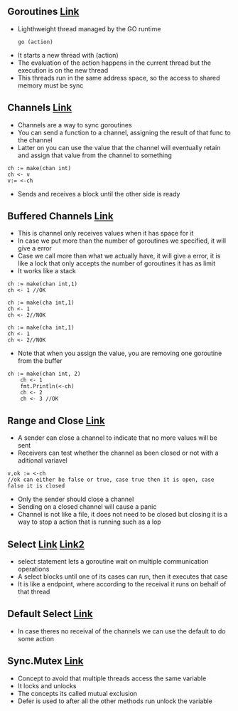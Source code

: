 ## Goroutines [Link](Goroutines/goroutines.go)
- Lighthweight thread managed by the GO runtime
  ```
  go (action)
  ```
- It starts a new thread with (action)
- The evaluation of the action happens in the current thread but the execution is on the new thread
- This threads run in the same address space, so the access to shared memory must be sync

## Channels [Link](Channels/channels.go)
- Channels are a way to sync goroutines
- You can send a function to a channel, assigning the result of that func to the channel
- Latter on you can use the value that the channel will eventually retain and assign that value from the channel to something
 ```
 ch := make(chan int)
 ch <- v
 v:= <-ch 
 ```
- Sends and receives a block until the other side is ready

## Buffered Channels [Link](BufferedChannels/buffered-channels.go)
- This is channel only receives values when it has space for it
- In case we put more than the number of goroutines we specified, it will give a error
- Case we call more than what we actually have, it will give a error, it is like a lock that only accepts the number of goroutines it has as limit
- It works like a stack
```
ch := make(chan int,1)
ch <- 1 //OK
```
```
ch := make(cha int,1)
ch <- 1
ch <- 2//NOK
```
```
ch := make(cha int,1)
ch <- 1
ch <- 2//NOK
```
- Note that when you assign the value, you are removing one goroutine from the buffer
```
ch := make(chan int, 2)
	ch <- 1
	fmt.Println(<-ch)
	ch <- 2
	ch <- 3 //OK
```

## Range and Close [Link](Range-and-close/range-and-close.go)
- A sender can close a channel to indicate that no more values will be sent
- Receivers can test whether the channel as been closed or not with a aditional variavel
```
v,ok := <-ch
//ok can either be false or true, case true then it is open, case false it is closed
```
- Only the sender should close a channel
- Sending on a closed channel will cause a panic
- Channel is not like a file, it does not need to be closed but closing it is a way to stop a action that is running such as a lop

## Select [Link](Select/select.go) [Link2](Select/select2.go)
- select statement lets a goroutine wait on multiple communication operations
- A select blocks until one of its cases can run, then it executes that case
- It is like a endpoint, where according to the receival it runs on behalf of that thread
  
## Default Select  [Link](DefaultSelection/default-selection.go)
- In case theres no receival of the channels we can use the default to do some action

##  Sync.Mutex [Link](SyncMutex/mutex-counter.go)
- Concept to avoid that multiple threads access the same variable
- It locks and unlocks 
- The concepts its called mutual exclusion
- Defer is used to after all the other methods run unlock the variable